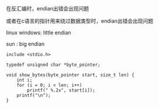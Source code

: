 在反汇编时，endian出错会出现问题

或者在c语言的指针用来绕过数据类型时，endian出错会出现问题

linux windows: little endian

sun : big endian

```
include <stdio.h>

typedef unsigned char *byte_pointer;

void show_bytes(byte_pointer start, size_t len) {
    int i;
    for (i = 0; i < len; i++)
    	printf(" %.2x", start[i]);
    printf("\n");
}
```

